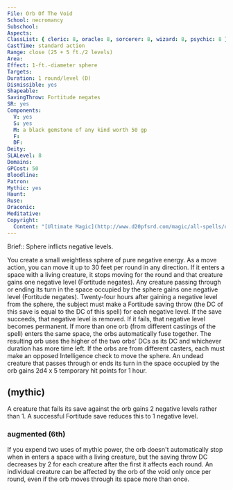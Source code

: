 ```yaml
---
File: Orb Of The Void
School: necromancy
Subschool: 
Aspects: 
ClassList: { cleric: 8, oracle: 8, sorcerer: 8, wizard: 8, psychic: 8 }
CastTime: standard action
Range: close (25 + 5 ft./2 levels)
Area: 
Effect: 1-ft.-diameter sphere
Targets: 
Duration: 1 round/level (D)
Dismissible: yes
Shapeable: 
SavingThrow: Fortitude negates
SR: yes
Components:
  V: yes
  S: yes
  M: a black gemstone of any kind worth 50 gp
  F: 
  DF: 
Deity: 
SLALevel: 8
Domains: 
GPCost: 50
Bloodline: 
Patron: 
Mythic: yes
Haunt: 
Ruse: 
Draconic: 
Meditative: 
Copyright:
  Content: "[Ultimate Magic](http://www.d20pfsrd.com/magic/all-spells/o/orb-of-the-void)"
---
```

Brief:: Sphere inflicts negative levels.

You create a small weightless sphere of pure negative energy. As a move action, you can move it up to 30 feet per round in any direction. If it enters a space with a living creature, it stops moving for the round and that creature gains one negative level (Fortitude negates). Any creature passing through or ending its turn in the space occupied by the sphere gains one negative level (Fortitude negates). Twenty-four hours after gaining a negative level from the sphere, the subject must make a Fortitude saving throw (the DC of this save is equal to the DC of this spell) for each negative level. If the save succeeds, that negative level is removed. If it fails, that negative level becomes permanent.  If more than one orb (from different castings of the spell) enters the same space, the orbs automatically fuse together. The resulting orb uses the higher of the two orbs' DCs as its DC and whichever duration has more time left. If the orbs are from different casters, each must make an opposed Intelligence check to move the sphere.  An undead creature that passes through or ends its turn in the space occupied by the orb gains 2d4 x 5 temporary hit points for 1 hour.


## (mythic)

A creature that fails its save against the orb gains 2 negative levels rather than 1. A successful Fortitude save reduces this to 1 negative level.


### augmented (6th)

If you expend two uses of mythic power, the orb doesn't automatically stop when in enters a space with a living creature, but the saving throw DC decreases by 2 for each creature after the first it affects each round. An individual creature can be affected by the orb of the void only once per round, even if the orb moves through its space more than once.
